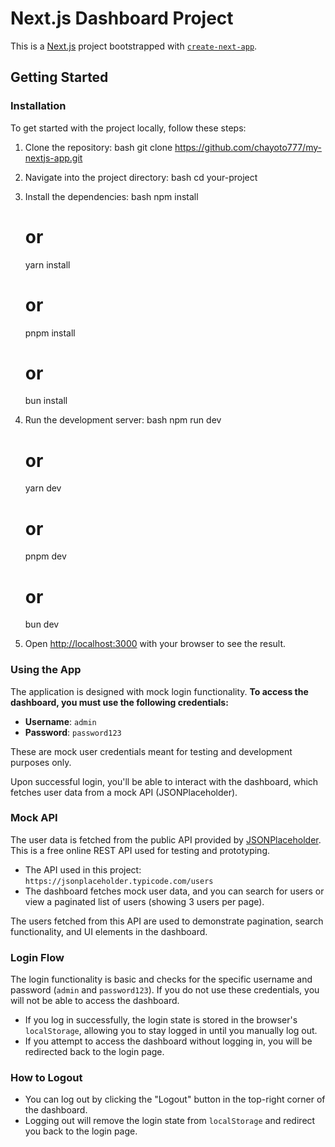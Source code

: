 # Next.js Dashboard Project

This is a [Next.js](https://nextjs.org) project bootstrapped with [`create-next-app`](https://nextjs.org/docs/app/api-reference/cli/create-next-app).

## Getting Started

### Installation

To get started with the project locally, follow these steps:

1. Clone the repository:
   bash
   git clone https://github.com/chayoto777/my-nextjs-app.git

2. Navigate into the project directory:
   bash
   cd your-project

3. Install the dependencies:
   bash
   npm install

   # or

   yarn install

   # or

   pnpm install

   # or

   bun install

4. Run the development server:
   bash
   npm run dev

   # or

   yarn dev

   # or

   pnpm dev

   # or

   bun dev

5. Open [http://localhost:3000](http://localhost:3000) with your browser to see the result.

### Using the App

The application is designed with mock login functionality. **To access the dashboard, you must use the following credentials:**

- **Username**: `admin`
- **Password**: `password123`

These are mock user credentials meant for testing and development purposes only.

Upon successful login, you'll be able to interact with the dashboard, which fetches user data from a mock API (JSONPlaceholder).

### Mock API

The user data is fetched from the public API provided by [JSONPlaceholder](https://jsonplaceholder.typicode.com/users). This is a free online REST API used for testing and prototyping.

- The API used in this project: `https://jsonplaceholder.typicode.com/users`
- The dashboard fetches mock user data, and you can search for users or view a paginated list of users (showing 3 users per page).

The users fetched from this API are used to demonstrate pagination, search functionality, and UI elements in the dashboard.

### Login Flow

The login functionality is basic and checks for the specific username and password (`admin` and `password123`). If you do not use these credentials, you will not be able to access the dashboard.

- If you log in successfully, the login state is stored in the browser's `localStorage`, allowing you to stay logged in until you manually log out.
- If you attempt to access the dashboard without logging in, you will be redirected back to the login page.

### How to Logout

- You can log out by clicking the "Logout" button in the top-right corner of the dashboard.
- Logging out will remove the login state from `localStorage` and redirect you back to the login page.
